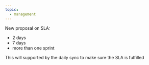 ```yaml
---
topic:
  - management
---
```

New proposal on SLA:
- 2 days
- 7 days
- more than one sprint

This will supported by the daily sync to make sure the SLA is fulfilled